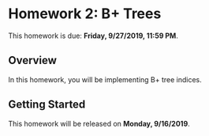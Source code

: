 # Homework 2: B+ Trees

This homework is due: **Friday, 9/27/2019, 11:59 PM**.

## Overview

In this homework, you will be implementing B+ tree indices.

## Getting Started

This homework will be released on **Monday, 9/16/2019**.
